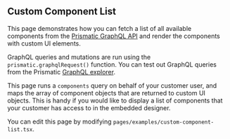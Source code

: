 ## Custom Component List

This page demonstrates how you can fetch a list of all available components from the [Prismatic GraphQL API](https://prismatic.io/docs/embedded-api-requests/) and render the components with custom UI elements.

GraphQL queries and mutations are run using the `prismatic.graphqlRequest()` function.
You can test out GraphQL queries from the Prismatic [GraphQL explorer](https://prismatic.io/docs/explorer/).

This page runs a `components` query on behalf of your customer user, and maps the array of component objects that are returned to custom UI objects.
This is handy if you would like to display a list of components that your customer has access to in the embedded designer.

You can edit this page by modifying `pages/examples/custom-component-list.tsx`.

